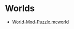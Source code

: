 # Worlds
* [World-Mod-Puzzle.mcworld](https://www.mediafire.com/file/6ksibiyffz005g5/World-Mod-Puzzle.mcworld/file)
